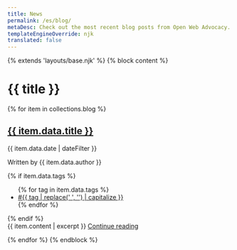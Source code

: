 ```yaml
---
title: News
permalink: /es/blog/
metaDesc: Check out the most recent blog posts from Open Web Advocacy.
templateEngineOverride: njk
translated: false
---
```

{% extends 'layouts/base.njk' %}
{% block content %}
<h1 class="post-title">{{ title }}</h1>
  {% for item in collections.blog %}

  <article class="h-entry blog-index">
    <div class="[ post ] [ flow wrapper ]">
      <h2 class="post-title"><a href="{{ item.url | locale_url }}" class="post-list__link">{{ item.data.title }}</a></h2>
      <div class="post-meta">
        <time datetime="{{ item.data.date | w3DateFilter }}" class="dt-published">{{ item.data.date | dateFilter }}</time> 
        <p>Written by {{ item.data.author }}</p>
        {% if item.data.tags %}
          <ul class="tags-list" aria-label="Tags">
            {% for tag in item.data.tags %}
              <li>
                <a href="/tag/{{ tag | slug }}/" class="p-category">#{{ tag | replace(' ', '') | capitalize }}</a>
              </li>
            {% endfor %}
          </ul>
        {% endif %}
      </div>
      <div class="post-content flow">
        {{ item.content | excerpt }} <a href="{{ item.url  | locale_url }}">Continue reading</a>
      </div>
    </div>
  </article>


   
  {% endfor %}
{% endblock %}
